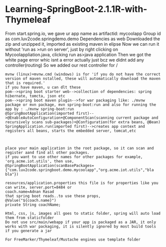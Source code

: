 # Learning-SpringBoot-2.1.1R-with-Thymeleaf

From start.spring.io, we gave ur app name as artifactid: mycoolapp 
Group id as com.luv2code.springdemo.demo
Dependencies as web
Downloaded the zip and unzipped it, imported as existing maven in elipse
Now we can run it without 'run as >run on server', just by right clicking on Mycoolappliation.java, clicking run as>java application
Then we got the white page error whic isnt a error actually just bcz we didnt add any controller(routing)
So we added our rest controller for /
	
	mvnw (linux)+mvnw.cmd (windows) is for 'if you do not have the correct version of maven nstalled, these will automatically download the maven that is required.'
	if you have maven, u can dlt these
	pom-->spring boot starter web-->collection of dependencies: spring hibernate, tomcta, json etc
	pom-->spring boot maven plugin-->for war packaging like: ./mvnw package or mvn package, mvn spring-boot:run and also for running the app by : ./mvnw spring-boot:run
	@SpringBootApplication(imported first)-->@EnableAutoConfiguration+@ComponentScan(scanning current package and recursively scans sub-packages)+@Configuration(for extra beans, @Bean)
	SpringApplication.run(imported first)-->creates app context and registers all beans, starts the embedded server, tomcat,etc
	
	
	
	place your main application in the root package, so it can scan and register aand find all other packages. 
	if you want to use other names for other packages for example, 'org.acme.iot.utils', then use, @SpringBootApplication(scanBasePackages={"com.luv2code.springboot.demo.mycoolapp","org.acme.iot.utils","bla bla"})
	
	resources/application.properties this file is for properties like you can write, server.port=8484 or
	coach.name=Adnan Rasad
	that spring boot reads..to use these props, 
	@Value("${coach.name}") 
	private String coachName;
	
	Html, css, js, images all goes to static folder, spring will auto load them from staticfolder
	Do not use src/main/webapp if your app is packaged as a JAR, it only works with war packaging, it is silently ignored by most build tools if you generate a jar 
	
	For FreeMarker/Thymeleaf/Mustache engines use template folder
